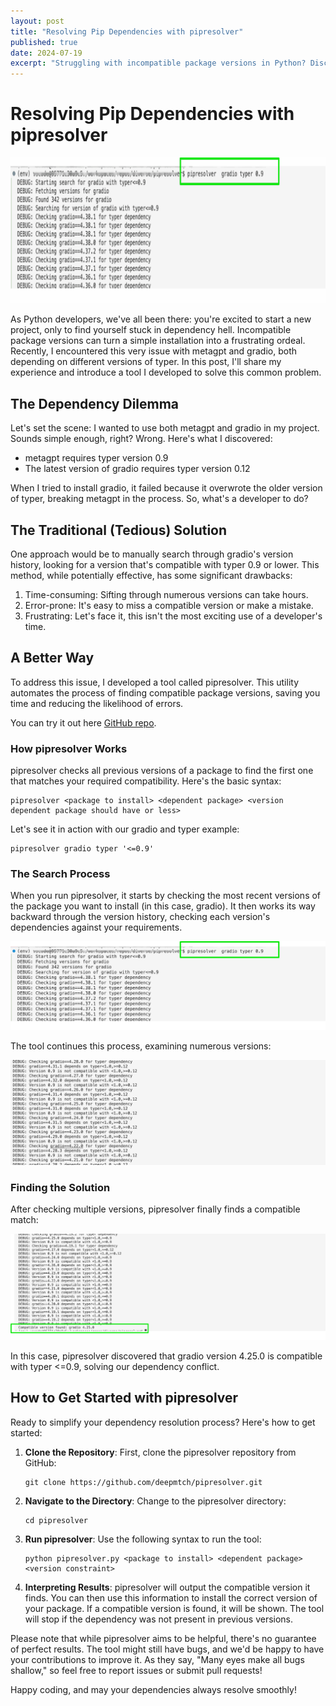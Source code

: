 ```yaml
---
layout: post
title: "Resolving Pip Dependencies with pipresolver"
published: true
date: 2024-07-19
excerpt: "Struggling with incompatible package versions in Python? Discover pipresolver, a new tool that simplifies finding compatible versions of packages, saving you time and frustration in your development process."
---
```


# Resolving Pip Dependencies with pipresolver

![Demo](/assets/img/how-to-resolve-packages-in-pip-with-this-new-tool/demo.gif)

As Python developers, we've all been there: you're excited to start a new project, only to find yourself stuck in dependency hell. Incompatible package versions can turn a simple installation into a frustrating ordeal. Recently, I encountered this very issue with metagpt and gradio, both depending on different versions of typer. In this post, I'll share my experience and introduce a tool I developed to solve this common problem.

## The Dependency Dilemma

Let's set the scene: I wanted to use both metagpt and gradio in my project. Sounds simple enough, right? Wrong. Here's what I discovered:

- metagpt requires typer version 0.9
- The latest version of gradio requires typer version 0.12

When I tried to install gradio, it failed because it overwrote the older version of typer, breaking metagpt in the process. So, what's a developer to do?

## The Traditional (Tedious) Solution

One approach would be to manually search through gradio's version history, looking for a version that's compatible with typer 0.9 or lower. This method, while potentially effective, has some significant drawbacks:

1. Time-consuming: Sifting through numerous versions can take hours.
2. Error-prone: It's easy to miss a compatible version or make a mistake.
3. Frustrating: Let's face it, this isn't the most exciting use of a developer's time.

## A Better Way

To address this issue, I developed a tool called pipresolver. This utility automates the process of finding compatible package versions, saving you time and reducing the likelihood of errors.

You can try it out here [GitHub repo](https://github.com/deepmtch/pipresolver).

### How pipresolver Works

pipresolver checks all previous versions of a package to find the first one that matches your required compatibility. Here's the basic syntax:

```
pipresolver <package to install> <dependent package> <version dependent package should have or less>
```

Let's see it in action with our gradio and typer example:

```
pipresolver gradio typer '<=0.9'
```

### The Search Process

When you run pipresolver, it starts by checking the most recent versions of the package you want to install (in this case, gradio). It then works its way backward through the version history, checking each version's dependencies against your requirements.

![Searching for Compatible Versions](/assets/img/how-to-resolve-packages-in-pip-with-this-new-tool/image_0.png)

The tool continues this process, examining numerous versions:

![Continuing the Search](/assets/img/how-to-resolve-packages-in-pip-with-this-new-tool/image_1.png)

### Finding the Solution

After checking multiple versions, pipresolver finally finds a compatible match:

![Compatible Version Found](/assets/img/how-to-resolve-packages-in-pip-with-this-new-tool/image_2.png)

In this case, pipresolver discovered that gradio version 4.25.0 is compatible with typer <=0.9, solving our dependency conflict.



## How to Get Started with pipresolver

Ready to simplify your dependency resolution process? Here's how to get started:

1. **Clone the Repository**: First, clone the pipresolver repository from GitHub:
   ```
   git clone https://github.com/deepmtch/pipresolver.git
   ```

2. **Navigate to the Directory**: Change to the pipresolver directory:
   ```
   cd pipresolver
   ```

3. **Run pipresolver**: Use the following syntax to run the tool:
   ```
   python pipresolver.py <package to install> <dependent package> <version constraint>
   ```

4. **Interpreting Results**: pipresolver will output the compatible version it finds. You can then use this information to install the correct version of your package. If a compatible version is found, it will be shown. The tool will stop if the dependency was not present in previous versions.

Please note that while pipresolver aims to be helpful, there's no guarantee of perfect results. The tool might still have bugs, and we'd be happy to have your contributions to improve it. As they say, "Many eyes make all bugs shallow," so feel free to report issues or submit pull requests!

Happy coding, and may your dependencies always resolve smoothly!

